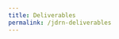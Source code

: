 ```yaml
---
title: Deliverables
permalink: /jdrn-deliverables
---
```


<Content for Deliverables of JDRN goes here.>